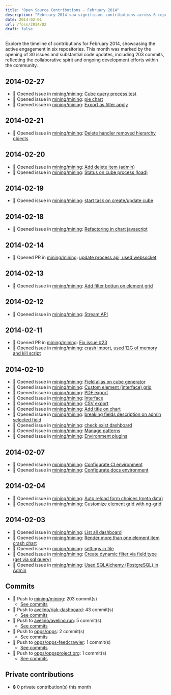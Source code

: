 ```yaml
---
title: "Open Source Contributions - February 2014"
description: "February 2014 saw significant contributions across 6 repositories, including 30 new issues and 203 commits, highlighting a productive month for the community."
date: 2014-02-01
url: /foss/2014/02
draft: false
---
```


Explore the timeline of contributions for February 2014, showcasing the active engagement in six repositories. This month was marked by the opening of 30 issues and substantial code updates, including 203 commits, reflecting the collaborative spirit and ongoing development efforts within the community.

## 2014-02-27

- 🐛 Opened issue in [mining/mining](https://github.com/mining/mining): [Cube query process test](https://github.com/mining/mining/issues/50)
- 🐛 Opened issue in [mining/mining](https://github.com/mining/mining): [pie chart](https://github.com/mining/mining/issues/48)
- 🐛 Opened issue in [mining/mining](https://github.com/mining/mining): [Export as filter apply](https://github.com/mining/mining/issues/47)

## 2014-02-21

- 🐛 Opened issue in [mining/mining](https://github.com/mining/mining): [Delete handler removed hierarchy objects](https://github.com/mining/mining/issues/46)

## 2014-02-20

- 🐛 Opened issue in [mining/mining](https://github.com/mining/mining): [Add delete item (admin)](https://github.com/mining/mining/issues/45)
- 🐛 Opened issue in [mining/mining](https://github.com/mining/mining): [Status on cube process (load)](https://github.com/mining/mining/issues/44)

## 2014-02-19

- 🐛 Opened issue in [mining/mining](https://github.com/mining/mining): [start task on create/update cube](https://github.com/mining/mining/issues/43)

## 2014-02-18

- 🐛 Opened issue in [mining/mining](https://github.com/mining/mining): [Refactoring in chart javascript](https://github.com/mining/mining/issues/42)

## 2014-02-14

- 🔀 Opened PR in [mining/mining](https://github.com/mining/mining): [update process api, used websocket](https://github.com/mining/mining/pull/41)

## 2014-02-13

- 🐛 Opened issue in [mining/mining](https://github.com/mining/mining): [Add filter bottun on element grid](https://github.com/mining/mining/issues/36)

## 2014-02-12

- 🐛 Opened issue in [mining/mining](https://github.com/mining/mining): [Stream API](https://github.com/mining/mining/issues/31)

## 2014-02-11

- 🔀 Opened PR in [mining/mining](https://github.com/mining/mining): [Fix issue #23](https://github.com/mining/mining/pull/25)
- 🐛 Opened issue in [mining/mining](https://github.com/mining/mining): [crash import, used 12G of memory and kill script](https://github.com/mining/mining/issues/23)

## 2014-02-10

- 🐛 Opened issue in [mining/mining](https://github.com/mining/mining): [Field alias on cube generator](https://github.com/mining/mining/issues/22)
- 🐛 Opened issue in [mining/mining](https://github.com/mining/mining): [Custom element (interface) grid](https://github.com/mining/mining/issues/21)
- 🐛 Opened issue in [mining/mining](https://github.com/mining/mining): [PDF export](https://github.com/mining/mining/issues/19)
- 🐛 Opened issue in [mining/mining](https://github.com/mining/mining): [Interface](https://github.com/mining/mining/issues/18)
- 🐛 Opened issue in [mining/mining](https://github.com/mining/mining): [CSV export](https://github.com/mining/mining/issues/17)
- 🐛 Opened issue in [mining/mining](https://github.com/mining/mining): [Add title on chart](https://github.com/mining/mining/issues/16)
- 🐛 Opened issue in [mining/mining](https://github.com/mining/mining): [breaking fields description on admin selected field](https://github.com/mining/mining/issues/14)
- 🐛 Opened issue in [mining/mining](https://github.com/mining/mining): [check exist dashboard](https://github.com/mining/mining/issues/12)
- 🐛 Opened issue in [mining/mining](https://github.com/mining/mining): [Manage patterns](https://github.com/mining/mining/issues/11)
- 🐛 Opened issue in [mining/mining](https://github.com/mining/mining): [Environment plugins](https://github.com/mining/mining/issues/10)

## 2014-02-07

- 🐛 Opened issue in [mining/mining](https://github.com/mining/mining): [Configurate CI environment](https://github.com/mining/mining/issues/9)
- 🐛 Opened issue in [mining/mining](https://github.com/mining/mining): [Configurate docs environment](https://github.com/mining/mining/issues/8)

## 2014-02-04

- 🐛 Opened issue in [mining/mining](https://github.com/mining/mining): [Auto reload form choices (meta data)](https://github.com/mining/mining/issues/7)
- 🐛 Opened issue in [mining/mining](https://github.com/mining/mining): [Customize element grid with ng-grid](https://github.com/mining/mining/issues/6)

## 2014-02-03

- 🐛 Opened issue in [mining/mining](https://github.com/mining/mining): [List all dashboard](https://github.com/mining/mining/issues/5)
- 🐛 Opened issue in [mining/mining](https://github.com/mining/mining): [Render more than one element item crash chart](https://github.com/mining/mining/issues/4)
- 🐛 Opened issue in [mining/mining](https://github.com/mining/mining): [settings in file](https://github.com/mining/mining/issues/3)
- 🐛 Opened issue in [mining/mining](https://github.com/mining/mining): [Create dynamic filter via field type (get via sql query)](https://github.com/mining/mining/issues/2)
- 🐛 Opened issue in [mining/mining](https://github.com/mining/mining): [Used SQLAlchemy (PostgreSQL) in Admin](https://github.com/mining/mining/issues/1)

## Commits

- 🔨 Push to [mining/mining](https://github.com/mining/mining): 203 commit(s)
  - [See commits](https://github.com/mining/mining/commits?author=avelino&since=2014-02-01T00:00:00Z&until=2014-02-28T23:59:59Z)
- 🔨 Push to [avelino/riak-dashboard](https://github.com/avelino/riak-dashboard): 43 commit(s)
  - [See commits](https://github.com/avelino/riak-dashboard/commits?author=avelino&since=2014-02-01T00:00:00Z&until=2014-02-28T23:59:59Z)
- 🔨 Push to [avelino/avelino.run](https://github.com/avelino/avelino.run): 5 commit(s)
  - [See commits](https://github.com/avelino/avelino.run/commits?author=avelino&since=2014-02-01T00:00:00Z&until=2014-02-28T23:59:59Z)
- 🔨 Push to [opps/opps](https://github.com/opps/opps): 2 commit(s)
  - [See commits](https://github.com/opps/opps/commits?author=avelino&since=2014-02-01T00:00:00Z&until=2014-02-28T23:59:59Z)
- 🔨 Push to [opps/opps-feedcrawler](https://github.com/opps/opps-feedcrawler): 1 commit(s)
  - [See commits](https://github.com/opps/opps-feedcrawler/commits?author=avelino&since=2014-02-01T00:00:00Z&until=2014-02-28T23:59:59Z)
- 🔨 Push to [opps/oppsproject.org](https://github.com/opps/oppsproject.org): 1 commit(s)
  - [See commits](https://github.com/opps/oppsproject.org/commits?author=avelino&since=2014-02-01T00:00:00Z&until=2014-02-28T23:59:59Z)

## Private contributions

- 🔒 0 private contribution(s) this month

